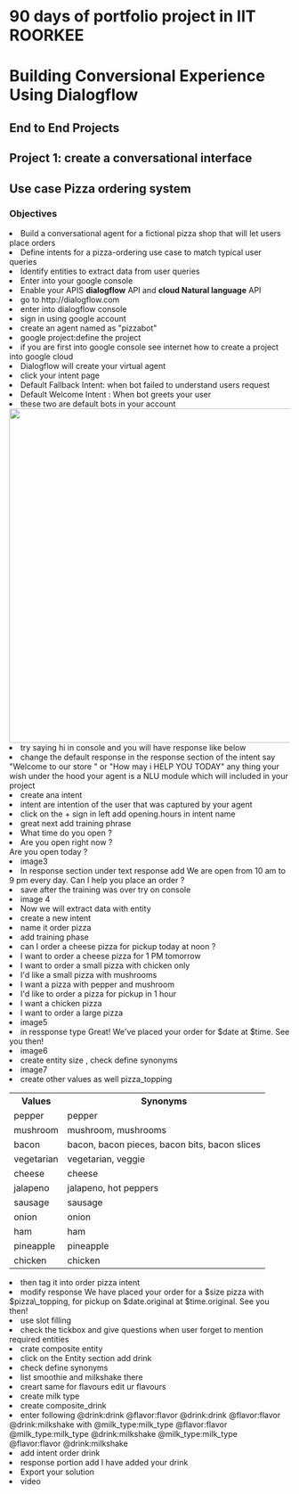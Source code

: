 <h1>90 days of portfolio project in IIT ROORKEE</h1>
<h1>Building Conversional Experience Using Dialogflow</h1>
<h2>End to End Projects</h2>
<h2>Project 1: create a conversational interface</h2>
<h2> Use case Pizza ordering system</h2>
<h3>Objectives</h3>
<li>Build a conversational agent for a fictional pizza shop that will let users place orders</li>

<li>Define intents for a pizza-ordering use case to match typical user queries</li>

<li>Identify entities to extract data from user queries</li>
<li>Enter into your google console </li>
<li>Enable your APIS <b>dialogflow</b> API and <b>cloud Natural language</b> API</li>
<li>go to  http://dialogflow.com</li>
<li>enter into dialogflow console</li>
<li>sign in using google account</li>
<li>create an agent named as "pizzabot"</li>
<li>google project:define the project </li>
<li>if you are first into google console see internet how to create a project into google cloud </li>
<li>Dialogflow will create your virtual agent </li>
<li>click your intent page </li>
<li>Default Fallback Intent: when bot failed to understand users request</li>
<li>Default Welcome Intent : When bot greets your user</li>
<li>these two are default bots in your account</li>
<img src="https://github.com/MachineLearningWithHuman/YouTube/blob/master/chatbot/image/image1.png" width="1000" height ="600">
<li>try saying hi in console and you will have response like below</li>
<li>change the default response in the response section of the intent say "Welcome to our store " or "How may i HELP YOU TODAY" any thing your wish under the hood your agent is a NLU module which will included in your project</li>
<li>create ana intent</li>
<li>intent are intention of the user that was captured by your agent </li>
<li>click on the + sign in left add opening.hours in intent name</li>
<li>great next add training phrase </li><li>What time do you open ?</li><li>Are you open right now ?</li>Are you open today ?</li>
<li>image3</li>
<li>In response section under text response add We are open from 10 am to 9 pm every day. Can I help you place an order ? </li>
<li>save after the training was over try on console</li>
<li>image 4</li>
<li>Now we will extract data with entity</li>
<li>create a new intent </li>
<li>name it order pizza</li>
<li>add training phase 
<li>can I order a cheese pizza for pickup today at noon ?</li>
<li>I want to order a cheese pizza for 1 PM tomorrow</li>
<li>I want to order a small pizza with chicken only</li>
<li>I'd like a small pizza with mushrooms</li>
<li>I want a pizza with pepper and mushroom</li>
<li>I'd like to order a pizza for pickup in 1 hour</li>
<li>I want a chicken pizza</li>
<li>I want to order a large pizza</li></li>
<li>image5</li>
<li>in ressponse type Great! We've placed your order for $date at $time. See you then!</li>
<li>image6</li>
<li>create entity size , check define synonyms</li>
<li>image7</li>
<li>create other values as well pizza_topping </li>
<table style="width:100%">
<tr>
<th>Values</th>	<th>Synonyms</th>
</tr>
<tr><td>pepper</td>	<td>pepper</td></tr>
<tr><td>mushroom</td>	<td>mushroom, mushrooms</td></tr>
<tr><td>bacon</td>	<td>bacon, bacon pieces, bacon bits, bacon slices</td></tr>
<tr><td>vegetarian</td>	<td>vegetarian, veggie</td></tr>
<tr><td>cheese</td>	<td>cheese</td></tr>
<tr><td>jalapeno</td>	<td>jalapeno, hot peppers</td></tr>
<tr><td>sausage</td>	<td>sausage</td></tr>
<tr><td>onion</td>	<td>onion</td></tr>
<tr><td>ham</td>	<td>ham</td></tr>
<tr><td>pineapple</td>	<td>pineapple</td></tr>
<tr><td>chicken</td>	<td>chicken</td></tr>
</table>
<li> then tag it into order pizza intent</li>
<li>modify response We have placed your order for a $size pizza with $pizza\_topping, for pickup on $date.original at $time.original. See you then!</li>
<li>use slot filling</li>
<li>check the tickbox and give questions when user forget to mention required entities</li>
<li>crate composite entity</li>
<li>click on the Entity section add drink</li>
<li>check define synonyms</li>
<li>list smoothie and milkshake there</li>
<li>creart same for flavours edit ur flavours </li>
<li>create milk type</li>
<li>create composite_drink</li>
<li>enter following @drink:drink
@flavor:flavor @drink:drink
@flavor:flavor @drink:milkshake with @milk_type:milk_type
@flavor:flavor @milk_type:milk_type @drink:milkshake
@milk_type:milk_type @flavor:flavor @drink:milkshake</li>
<li>add intent order drink</li>
<li>response portion add I have added your drink </li>
<li>Export your solution</li>
<li>video</li>


